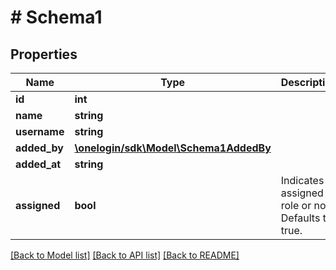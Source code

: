 # # Schema1

## Properties

Name | Type | Description | Notes
------------ | ------------- | ------------- | -------------
**id** | **int** |  | [optional]
**name** | **string** |  | [optional]
**username** | **string** |  | [optional]
**added_by** | [**\onelogin/sdk\Model\Schema1AddedBy**](Schema1AddedBy.md) |  | [optional]
**added_at** | **string** |  | [optional]
**assigned** | **bool** | Indicates if assigned to role or not. Defaults to true. | [optional]

[[Back to Model list]](../../README.md#models) [[Back to API list]](../../README.md#endpoints) [[Back to README]](../../README.md)
